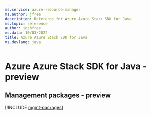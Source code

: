 ```yaml
---
ms.service: azure-resource-manager
ms.author: jfree
description: Reference for Azure Azure Stack SDK for Java
ms.topic: reference
author: joshfree
ms.data: 10/03/2022
title: Azure Azure Stack SDK for Java
ms.devlang: java
---
```

# Azure Azure Stack SDK for Java - preview

## Management packages - preview
[!INCLUDE [mgmt-packages](azure-stack-mgmt-index.md)]